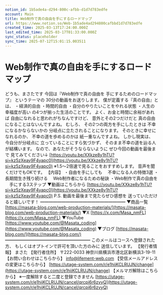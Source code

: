 ```yaml
---
notion_id: 1b5ade4a-d294-800c-afbb-d1d7d783edfe
account: Main
title: Web制作で真の自由を手にするロードマップ
url: https://www.notion.so/Web-1b5ade4ad294800cafbbd1d7d783edfe
created_time: 2025-03-13T17:24:00.000Z
last_edited_time: 2025-03-17T01:33:00.000Z
sync_status: placeholder
sync_time: 2025-07-12T15:01:15.003511
---
```

# Web制作で真の自由を手にするロードマップ

どうも、まさたです
今回は『Web制作で真の自由を
手にするためのロードマップ』
というテーマの
30分の動画をお送りします。
僕が定義する『真の自由』とは、
・経済的自由
・時間的自由
・自分のやりたいことをやれる状態
・人生の幸福度が高い
の4つが揃った生活のことです。
よく、お金と時間に余裕があれば
自由になれると思われがちなんですけど、
意外とその2つだけだと
真の自由になることはないんですよね。
むしろ、
その2つの両方を手にしたときは
不幸になるかならないかの
分岐点に立たされることになります。
そのときに幸せになれるのか、
不幸の道を歩めるのかは
紙一重なんですよね。
しかし現実は、
今自分が分岐点に
立っていることにすら気づかず、
そのまま不幸の道を辿る人が結構います。
なので、あなたがそうならないように
ぜひ今回の動画を最後まで
見てみてください↓
[https://youtu.be/XXkze8y1hTU?si=kz5zXeay9F4yapc0](https://youtu.be/XXkze8y1hTU?si=kz5zXeay9F4yapc0)
※1.5〜2倍速で見ることをおすすめします。
音声を聞くだけでもOKです。
【内容】
・自由を手にしても
　不幸になる人の特徴3選
・長期間生き残り続ける
　Web制作者になるための秘訣
・Web制作で真の自由を
　手にする3ステップ
▼動画はこちらから
[https://youtu.be/XXkze8y1hTU?si=kz5zXeay9F4yapc0](https://youtu.be/XXkze8y1hTU?si=kz5zXeay9F4yapc0)
P.S.
動画を最後まで見たらぜひ感想を
送っていただけると嬉しいです！
━━━━━━━━━━━━━━━━━━━━
▼商品一覧
[https://masata-blog.com/web-production-materials/](https://masata-blog.com/web-production-materials/)
▼X
[https://x.com/Masa_nmFL](https://x.com/Masa_nmFL)
▼YouTube
[https://www.youtube.com/@Masata_coding](https://www.youtube.com/@Masata_coding)
▼ブログ
[https://masata-blog.com/](https://masata-blog.com/)
━━━━━━━━━━━━━━━━━━━━
このメールはコースへ登録された方、
もしくはオプトインで許可を頂いた方のみに
送信しています。
【発行者情報】
まさた
【発行者住所】
〒222-0033
神奈川県横浜市港北区新横浜3-19-11
【お問い合わせはこちらから】
[info@lifement-web.com](mailto:info@lifement-web.com)
【受信メールアドレスの変更はこちらから】
[https://utage-system.com/r/e1hijKCLRUJN/change](https://utage-system.com/r/e1hijKCLRUJN/change)
【メルマガ解除はこちらから】
※一度解除すると二度と登録できません
[https://utage-system.com/r/e1hijKCLRUJN/cancel/qrcpi6r6zvyQ](https://utage-system.com/r/e1hijKCLRUJN/cancel/qrcpi6r6zvyQ)